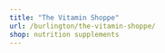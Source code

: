 ```yaml
---
title: "The Vitamin Shoppe"
url: /burlington/the-vitamin-shoppe/
shop: nutrition supplements
---
```

